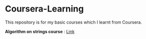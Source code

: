 # Coursera-Learning
This repository is for my basic courses which I learnt from Coursera.

<b>Algorithm on strings course</b> : [Link](https://www.coursera.org/learn/algorithms-on-strings)
